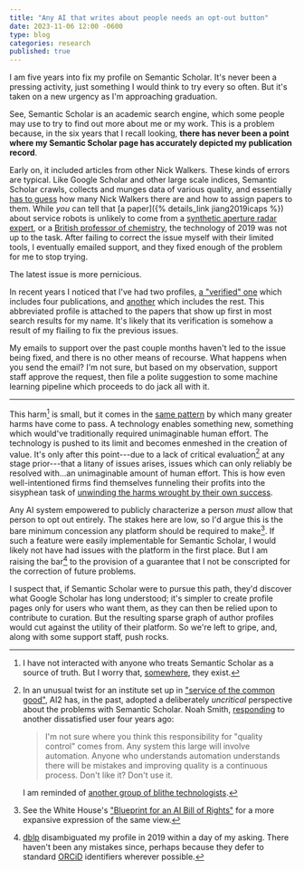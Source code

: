 ```yaml
---
title: "Any AI that writes about people needs an opt-out button"
date: 2023-11-06 12:00 -0600
type: blog
categories: research
published: true
---
```


I am five years into fix my profile on Semantic Scholar. It's never been a pressing activity, just something I would think to try every so often. But it's taken on a new urgency as I'm approaching graduation.

See, Semantic Scholar is an academic search engine, which some people may use to try to find out more about me or my work. This is a problem because, in the six years that I recall looking, **there has never been a point where my Semantic Scholar page has accurately depicted my publication record**. 

Early on, it included articles from other Nick Walkers. These kinds of errors are typical. Like Google Scholar and other large scale indices, Semantic Scholar crawls, collects and munges data of various quality, and essentially [has to guess](https://arxiv.org/pdf/2103.07534.pdf) how many Nick Walkers there are and how to assign papers to them. While _you_ can tell that [a paper]({% details_link jiang2019icaps %}) about service robots is unlikely to come from a [synthetic aperture radar expert](https://ieeexplore.ieee.org/author/38181749600), or a [British professor of chemistry](https://www.ncl.ac.uk/nes/people/profile/nickwalker.html), the technology of 2019 was not up to the task. After failing to correct the issue myself with their limited tools, I eventually emailed support, and they fixed enough of the problem for me to stop trying. 

The latest issue is more pernicious.

In recent years I noticed that I've had two profiles, [a "verified" one](https://www.semanticscholar.org/author/Nick-Walker/145314605) which includes four publications, and [another](https://www.semanticscholar.org/author/Nick-Walker/8257289) which includes the rest. This abbreviated profile is attached to the papers that show up first in most search results for my name. It's likely that its verification is somehow a result of my flailing to fix the previous issues.

My emails to support over the past couple months haven't led to the issue being fixed, and there is no other means of recourse. What happens when you send the email? I'm not sure, but based on my observation, support staff approve the request, then file a polite suggestion to some machine learning pipeline which proceeds to do jack all with it.

-------------

This harm[^1] is small, but it comes in the [same pattern](https://en.wikipedia.org/wiki/Externality) by which many greater harms have come to pass. A technology enables something new, something which would've traditionally required unimaginable human effort. The technology is pushed to its limit and becomes enmeshed in the creation of value. It's only after this point---due to a lack of critical evaluation[^2] at any stage prior---that a litany of issues arises, issues which can only reliably be resolved with...an unimaginable amount of human effort. This is how even well-intentioned firms find themselves funneling their profits into the sisyphean task of [unwinding the harms wrought by their own success](https://www.theverge.com/2019/2/25/18229714/cognizant-facebook-content-moderator-interviews-trauma-working-conditions-arizona).

Any AI system empowered to publicly characterize a person _must_ allow that person to opt out entirely. The stakes here are low, so I'd argue this is the bare minimum concession any platform should be required to make[^4]. If such a feature were easily implementable for Semantic Scholar, I would likely not have had issues with the platform in the first place. But I am raising the bar[^3] to the provision of a guarantee that I not be conscripted for the correction of future problems.

I suspect that, if Semantic Scholar were to pursue this path, they'd discover what Google Scholar has long understood; it's simpler to create profile pages only for users who want them, as they can then be relied upon to contribute to curation. But the resulting sparse graph of author profiles would cut against the utility of their platform. So we're left to gripe, and, along with some support staff, push rocks.

[^1]: I have not interacted with anyone who treats Semantic Scholar as a source of truth. But I worry that, [somewhere](https://blog.allenai.org/conference-peer-review-with-the-semantic-scholar-api-24ab9fce2324), they exist.

[^2]: In an unusual twist for an institute set up in ["service of the common good"](https://allenai.org/about), AI2 has, in the past, adopted a deliberately _uncritical_ perspective about the problems with Semantic Scholar. Noah Smith, [responding](https://twitter.com/nlpnoah/status/1194836101241831424) to another dissatisfied user four years ago:

    > I'm not sure where you think this responsibility for "quality control" comes from.  Any system this large will involve automation.  Anyone who understands automation understands there will be mistakes and improving quality is a continuous process.  Don't like it?  Don't use it.

    I am reminded of [another group of blithe technologists](https://www.scientificamerican.com/article/exxon-knew-about-climate-change-almost-40-years-ago/).

[^3]: [dblp](https://dblp.org/) disambiguated my profile in 2019 within a day of my asking. There haven't been any mistakes since, perhaps because they defer to standard [ORCiD](https://orcid.org/) identifiers wherever possible.

[^4]: See the White House's ["Blueprint for an AI Bill of Rights"](https://www.whitehouse.gov/wp-content/uploads/2022/10/Blueprint-for-an-AI-Bill-of-Rights.pdf) for a more expansive expression of the same view. 
